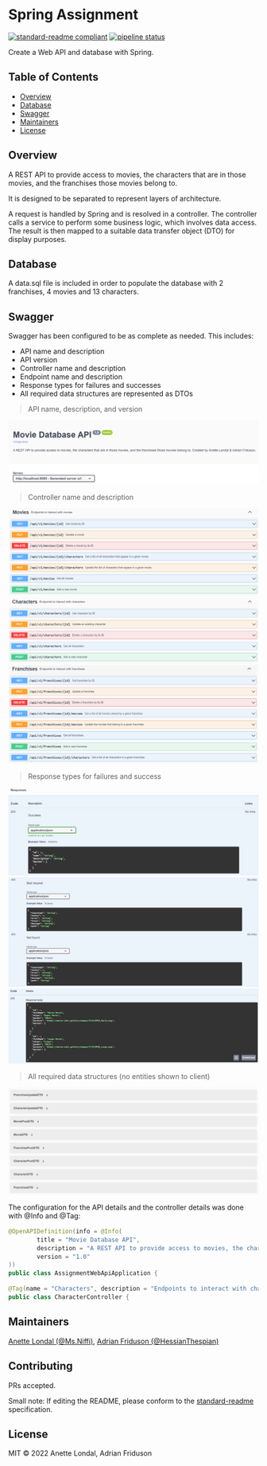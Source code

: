# Spring Assignment

[![standard-readme compliant](https://img.shields.io/badge/standard--readme-OK-green.svg?style=flat-square)](https://github.com/RichardLitt/standard-readme)
[![pipeline status](https://gitlab.com/noroff-accelerate/java/projects/spring-with-ci/badges/master/pipeline.svg)](https://gitlab.com/LucasPersson/web-api-and-database-with-spring/-/pipelines)


Create a Web API and database with Spring.

## Table of Contents

- [Overview](#overview)
- [Database](#database)
- [Swagger](#swagger)
- [Maintainers](#maintainers)
- [License](#license)

## Overview

A REST API to provide access to movies, the characters that are in those 
movies, and the franchises those movies belong to.

It is designed to be separated to represent layers of architecture.

A request is handled by Spring and is resolved in a controller. The 
controller calls a service to perform some business logic, which involves 
data access. The result is then mapped to a suitable data transfer object (DTO) 
for display purposes.

## Database

A data.sql file is included in order to populate the database with 2 franchises, 4 movies and 13 characters. 

## Swagger

Swagger has been configured to be as complete as needed. This includes:

- API name and description
- API version
- Controller name and description
- Endpoint name and description
- Response types for failures and successes
- All required data structures are represented as DTOs

> API name, description, and version

![API name](./src/main/resources/swagger-documentation/swagger-heading.PNG)

> Controller name and description

![Movie controller](./src/main/resources/swagger-documentation/movie-controller-collapse.PNG)
![Character controller](./src/main/resources/swagger-documentation/character-controller-collapse.PNG)
![Franchise controller](./src/main/resources/swagger-documentation/franchise-controller-collapse.PNG)

> Response types for failures and success

![Sample success](./src/main/resources/swagger-documentation/sample-response-success.PNG)
![Sample failure](./src/main/resources/swagger-documentation/sample-response-error.PNG)
![Example success](./src/main/resources/swagger-documentation/example-success.PNG)

> All required data structures (no entities shown to client)

![DTOs](./src/main/resources/swagger-documentation/dtos.PNG)

The configuration for the API details and the controller details was done 
with @Info and @Tag:

```java
@OpenAPIDefinition(info = @Info(
        title = "Movie Database API",
        description = "A REST API to provide access to movies, the characters that are in those movies, and the franchises those movies belong to. Created by Anette Londal & Adrian Friduson.",
        version = "1.0"
))
public class AssignmentWebApiApplication {
```

```java
@Tag(name = "Characters", description = "Endpoints to interact with characters")
public class CharacterController {
```

## Maintainers

[Anette Londal (@Ms.Niffi)](https://gitlab.com/Ms.Niffi), [Adrian Friduson (@HessianThespian)](https://gitlab.com/HessianThespian)

## Contributing

PRs accepted.

Small note: If editing the README, please conform to the [standard-readme](https://github.com/RichardLitt/standard-readme) specification.

## License

MIT © 2022 Anette Londal, Adrian Friduson